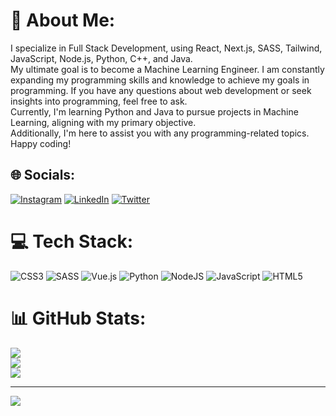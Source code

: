 # 💫 About Me:

I specialize in Full Stack Development, using React, Next.js, SASS, Tailwind, JavaScript, Node.js, Python, C++, and Java.
<br>My ultimate goal is to become a Machine Learning Engineer. I am constantly expanding my programming skills and knowledge to achieve my goals in programming.
If you have any questions about web development or seek insights into programming, feel free to ask.
<br>Currently, I'm learning Python and Java to pursue projects in Machine Learning, aligning with my primary objective.
<br>Additionally, I'm here to assist you with any programming-related topics.<br>Happy coding!


## 🌐 Socials:
[![Instagram](https://img.shields.io/badge/Instagram-%23E4405F.svg?logo=Instagram&logoColor=white)](https://instagram.com/siracsimsek01) [![LinkedIn](https://img.shields.io/badge/LinkedIn-%230077B5.svg?logo=linkedin&logoColor=white)](https://linkedin.com/in/siracsimsek) [![Twitter](https://img.shields.io/badge/Twitter-%231DA1F2.svg?logo=Twitter&logoColor=white)](https://twitter.com/siracsimsek01) 

# 💻 Tech Stack:
![CSS3](https://img.shields.io/badge/css3-%231572B6.svg?style=for-the-badge&logo=css3&logoColor=white) ![SASS](https://img.shields.io/badge/SASS-hotpink.svg?style=for-the-badge&logo=SASS&logoColor=white) ![Vue.js](https://img.shields.io/badge/vuejs-%2335495e.svg?style=for-the-badge&logo=vuedotjs&logoColor=%234FC08D) ![Python](https://img.shields.io/badge/python-3670A0?style=for-the-badge&logo=python&logoColor=ffdd54) ![NodeJS](https://img.shields.io/badge/node.js-6DA55F?style=for-the-badge&logo=node.js&logoColor=white) ![JavaScript](https://img.shields.io/badge/javascript-%23323330.svg?style=for-the-badge&logo=javascript&logoColor=%23F7DF1E) ![HTML5](https://img.shields.io/badge/html5-%23E34F26.svg?style=for-the-badge&logo=html5&logoColor=white)
# 📊 GitHub Stats:
![](https://github-readme-stats.vercel.app/api?username=siracsimsek01&theme=tokyonight&hide_border=false&include_all_commits=false&count_private=false)<br/>
![](https://github-readme-streak-stats.herokuapp.com/?user=siracsimsek01&theme=tokyonight&hide_border=false)<br/>
![](https://github-readme-stats.vercel.app/api/top-langs/?username=siracsimsek01&theme=tokyonight&hide_border=false&include_all_commits=false&count_private=false&layout=compact)


---
[![](https://visitcount.itsvg.in/api?id=siracsimsek01&icon=0&color=3)](https://visitcount.itsvg.in)

